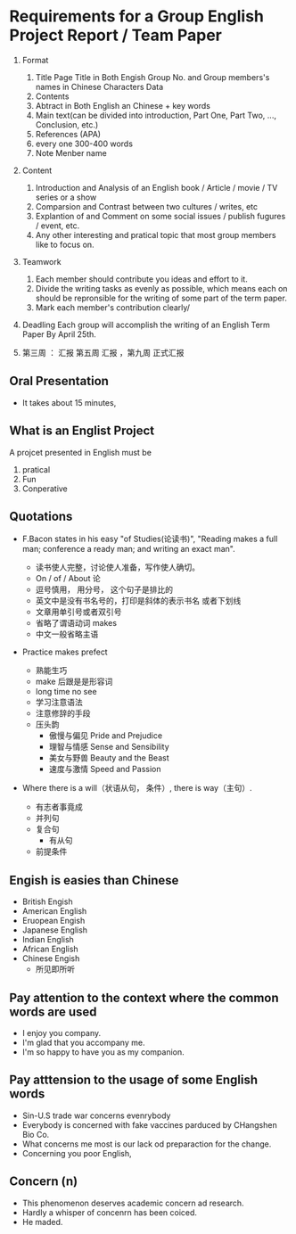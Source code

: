 # Requirements for a Group English Project Report / Team Paper

1. Format
    1. Title Page 
        Title in Both Engish 
        Group No. and Group members's names in Chinese Characters Data
    2. Contents
    3. Abtract in Both English an Chinese + key words
    3. Main text(can be divided into introduction, Part One, Part Two, ..., Conclusion, etc.)
    4. References (APA)
    5. every one 300-400 words
    6. Note Menber name

2. Content
    1. Introduction and Analysis of an English book / Article / movie / TV series or a show
    2. Comparsion and Contrast between two cultures / writes, etc
    3. Explantion of and Comment on some social issues / publish fugures / event, etc.
    4. Any other interesting and pratical topic that most group members like to focus on.

3. Teamwork
    1. Each member should contribute you ideas and effort to it.
    2. Divide the writing tasks as evenly as possible, which means each on should be repronsible for the writing of some part of the term paper.
    3. Mark each member's contribution clearly/

4. Deadling 
    Each group will accomplish the writing of an English Term Paper By April 25th.


5. 第三周 ： 汇报 第五周 汇报 ，第九周 正式汇报

## Oral Presentation 
- It takes about 15 minutes,

## What is an Englist Project

A projcet presented in English must be 
1. pratical
2. Fun
3. Conperative

## Quotations
- F.Bacon states in his easy "of Studies(论读书)", "Reading makes a full man; conference a ready man; and writing an exact man".
    - 读书使人完整，讨论使人准备，写作使人确切。
    - On / of / About 论
    - 逗号慎用， 用分号， 这个句子是排比的
    - 英文中是没有书名号的，打印是斜体的表示书名 或者下划线
    - 文章用单引号或者双引号
    - 省略了谓语动词 makes
    - 中文一般省略主语

- Practice makes prefect 
    - 熟能生巧 
    - make 后跟是是形容词
    - long time no see
    - 学习注意语法
    - 注意修辞的手段
    - 压头韵
        - 傲慢与偏见 Pride and Prejudice
        - 理智与情感 Sense and Sensibility
        - 美女与野兽 Beauty and the Beast
        - 速度与激情 Speed and Passion

- Where there is a will（状语从句， 条件）, there is way（主句）. 
    - 有志者事竟成
    - 并列句
    - 复合句
        - 有从句
    - 前提条件

## Engish is easies than Chinese
- British Engish 
- American English
- Eruopean Engish
- Japanese English
- Indian English
- African English
- Chinese Engish
    - 所见即所听

## Pay attention to the context  where the common words are used
- I enjoy you company.
- I'm glad that you accompany me.
- I'm so happy to have you as my companion.

## Pay atttension to the usage of some English words
- Sin-U.S trade war concerns evenrybody
- Everybody is concerned with fake vaccines parduced by CHangshen Bio Co.
- What concerns me most is our lack od preparaction for the change.
- Concerning you poor English, 


## Concern (n)
- This phenomenon deserves academic concern ad research.
- Hardly a whisper of concenrn has been coiced.
- He maded. 

